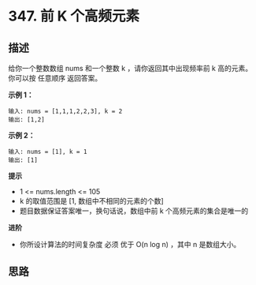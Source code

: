 # 347. 前 K 个高频元素

## 描述

给你一个整数数组 nums 和一个整数 k ，请你返回其中出现频率前 k 高的元素。你可以按 任意顺序 返回答案。


**示例 1：**

```
输入: nums = [1,1,1,2,2,3], k = 2
输出: [1,2]
```

**示例 2：**

```
输入: nums = [1], k = 1
输出: [1]
```

**提示**

- 1 <= nums.length <= 105
- k 的取值范围是 [1, 数组中不相同的元素的个数]
- 题目数据保证答案唯一，换句话说，数组中前 k 个高频元素的集合是唯一的


**进阶**

- 你所设计算法的时间复杂度 必须 优于 O(n log n) ，其中 n 是数组大小。

## 思路



```javascript

```
